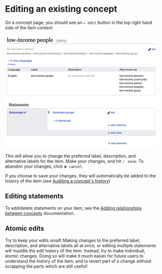 # Editing an existing concept

On a concept page, you should see an `✏️ edit` button in the top right hand side of the item content

![A screenshot of the item page for the "Low-income people" concept, with an "edit" button visible at the top right of the page](./images/edit-item.png)

This will allow you to change the preferred label, description, and alternative labels for the item. Make your changes, and hit `✅ save`. To abandon your changes, click `❌ cancel`.

If you choose to save your changes, they will automatically be added to the history of the item (see [Auditing a concept's history](./auditing-a-concepts-history.md))

## Editing statements

To add/delete statements on your item, see the [Adding relationships between concepts](./adding-relationships.md) documentation.

## Atomic edits

Try to keep your edits small! Making changes to the preferred label, description, and alternative labels all at once, or editing multiple statements will muddle the edit history of the item. Instead, try to make individual, atomic changes. Doing so will make it much easier for future users to understand the history of the item, and to revert part of a change without scrapping the parts which are still useful!
